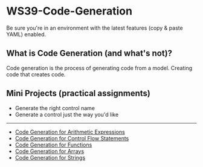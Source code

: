 # WS39-Code-Generation

Be sure you're in an environment with the latest features (copy & paste YAML) enabled.

## What is Code Generation (and what's not)?

Code generation is the process of generating code from a model. Creating code that creates code. 

## Mini Projects (practical assignments)

- Generate the right control name 
- Generate a control just the way you'd like 



---

- [Code Generation for Arithmetic Expressions](./CodeGenerationForArithmeticExpressions)
- [Code Generation for Control Flow Statements](./CodeGenerationForControlFlowStatements)
- [Code Generation for Functions](./CodeGenerationForFunctions)
- [Code Generation for Arrays](./CodeGenerationForArrays)
- [Code Generation for Strings](./CodeGenerationForStrings)